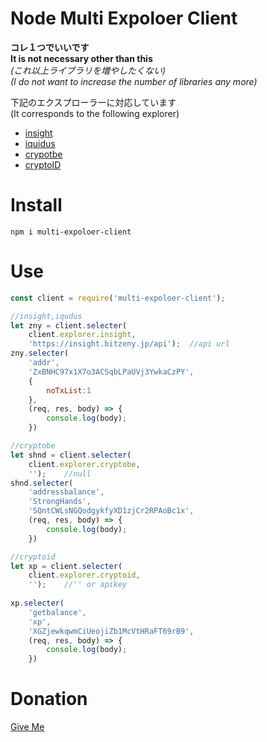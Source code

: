 # Node Multi Expoloer Client

**コレ１つでいいです**  
**It is not necessary other than this**  
_(これ以上ライブラリを増やしたくない)_  
_(I do not want to increase the number of libraries any more)_

下記のエクスプローラーに対応しています  
(It corresponds to the following explorer)

- [insight](https://github.com/bitpay/insight-api)
- [iquidus](https://github.com/iquidus/explorer)
- [crypotbe](https://cryptobe.com/q)
- [cryptoID](https://chainz.cryptoid.info/api.dws)

# Install

```console
npm i multi-expoloer-client
```

# Use

```javascript
const client = require('multi-expoloer-client');

//insight,iqudus
let zny = client.selecter(
    client.explorer.insight,
    'https://insight.bitzeny.jp/api');  //api url
zny.selecter(
    'addr',
    'ZxBNHC97x1X7o3ACSqbLPaUVj3YwkaCzPY',
    {
        noTxList:1
    },
    (req, res, body) => {
        console.log(body);
    })

//cryptobe
let shnd = client.selecter(
    client.explorer.cryptobe,
    '');    //null
shnd.selecter(
    'addressbalance',
    'StrongHands',
    'SQntCWLsNGQodgykfyXD1zjCr2RPAoBc1x',
    (req, res, body) => {
        console.log(body);
    })

//cryptoid
let xp = client.selecter(
    client.explorer.cryptoid,
    '');    //'' or apikey
    
xp.selecter(
    'getbalance',
    'xp',
    'XGZjewkqwmCiUeojiZb1McVtHRaFT69rB9',
    (req, res, body) => {
        console.log(body);
    })
```

# Donation

[Give Me](https://donation.zinntikumugai.com/)